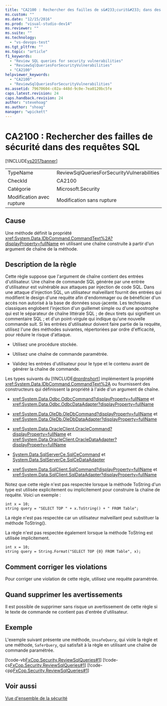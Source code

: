 ```yaml
---
title: "CA2100 : Rechercher des failles de s&#233;curit&#233; dans des requ&#234;tes&#160;SQL | Microsoft Docs"
ms.custom: ""
ms.date: "12/15/2016"
ms.prod: "visual-studio-dev14"
ms.reviewer: ""
ms.suite: ""
ms.technology: 
  - "vs-devops-test"
ms.tgt_pltfrm: ""
ms.topic: "article"
f1_keywords: 
  - "Review SQL queries for security vulnerabilities"
  - "ReviewSqlQueriesForSecurityVulnerabilities"
  - "CA2100"
helpviewer_keywords: 
  - "CA2100"
  - "ReviewSqlQueriesForSecurityVulnerabilities"
ms.assetid: 79670604-c02a-448d-9c0e-7ea0120bc5fe
caps.latest.revision: 24
caps.handback.revision: 24
author: "stevehoag"
ms.author: "shoag"
manager: "wpickett"
---
```

# CA2100 : Rechercher des failles de s&#233;curit&#233; dans des requ&#234;tes&#160;SQL
[!INCLUDE[vs2017banner](../code-quality/includes/vs2017banner.md)]

|||  
|-|-|  
|TypeName|ReviewSqlQueriesForSecurityVulnerabilities|  
|CheckId|CA2100|  
|Catégorie|Microsoft.Security|  
|Modification avec rupture|Modification sans rupture|  
  
## Cause  
 Une méthode définit la propriété <xref:System.Data.IDbCommand.CommandText%2A?displayProperty=fullName> en utilisant une chaîne construite à partir d'un argument de chaîne de la méthode.  
  
## Description de la règle  
 Cette règle suppose que l'argument de chaîne contient des entrées d'utilisateur.  Une chaîne de commande SQL générée par une entrée d'utilisateur est vulnérable aux attaques par injection de code SQL.  Dans une attaque d'injection SQL, un utilisateur malveillant fournit des entrées qui modifient le design d'une requête afin d'endommager ou de bénéficier d'un accès non autorisé à la base de données sous\-jacente.  Les techniques classiques englobent l'injection d'un guillemet simple ou d'une apostrophe qui est le séparateur de chaîne littérale SQL ; de deux tirets qui signifient un commentaire SQL ; et d'un point\-virgule qui indique qu'une nouvelle commande suit.  Si les entrées d'utilisateur doivent faire partie de la requête, utilisez l'une des méthodes suivantes, répertoriées par ordre d'efficacité, pour réduire le risque d'attaque.  
  
-   Utilisez une procédure stockée.  
  
-   Utilisez une chaîne de commande paramétrée.  
  
-   Validez les entrées d'utilisateur pour le type et le contenu avant de générer la chaîne de commande.  
  
 Les types suivants du [!INCLUDE[dnprdnshort](../code-quality/includes/dnprdnshort_md.md)] implémentent la propriété <xref:System.Data.IDbCommand.CommandText%2A> ou fournissent des constructeurs qui définissent la propriété à l'aide d'un argument de chaîne.  
  
-   <xref:System.Data.Odbc.OdbcCommand?displayProperty=fullName> et <xref:System.Data.Odbc.OdbcDataAdapter?displayProperty=fullName>  
  
-   <xref:System.Data.OleDb.OleDbCommand?displayProperty=fullName> et <xref:System.Data.OleDb.OleDbDataAdapter?displayProperty=fullName>  
  
-   <xref:System.Data.OracleClient.OracleCommand?displayProperty=fullName> et <xref:System.Data.OracleClient.OracleDataAdapter?displayProperty=fullName>  
  
-   [System.Data.SqlServerCe.SqlCeCommand](assetId:///System.Data.SqlServerCe.SqlCeCommand?qualifyHint=False&autoUpgrade=True) et [System.Data.SqlServerCe.SqlCeDataAdapter](assetId:///System.Data.SqlServerCe.SqlCeDataAdapter?qualifyHint=False&autoUpgrade=True)  
  
-   <xref:System.Data.SqlClient.SqlCommand?displayProperty=fullName> et <xref:System.Data.SqlClient.SqlDataAdapter?displayProperty=fullName>  
  
 Notez que cette règle n'est pas respectée lorsque la méthode ToString d'un type est utilisée explicitement ou implicitement pour construire la chaîne de requête.  Voici un exemple :  
  
```  
int x = 10;  
string query = "SELECT TOP " + x.ToString() + " FROM Table";  
```  
  
 La règle n'est pas respectée car un utilisateur malveillant peut substituer la méthode ToString\(\).  
  
 La règle n'est pas respectée également lorsque la méthode ToString est utilisée implicitement.  
  
```  
int x = 10;  
string query = String.Format("SELECT TOP {0} FROM Table", x);  
```  
  
## Comment corriger les violations  
 Pour corriger une violation de cette règle, utilisez une requête paramétrée.  
  
## Quand supprimer les avertissements  
 Il est possible de supprimer sans risque un avertissement de cette règle si le texte de commande ne contient pas d'entrée d'utilisateur.  
  
## Exemple  
 L'exemple suivant présente une méthode, `UnsafeQuery`, qui viole la règle et une méthode, `SaferQuery`, qui satisfait à la règle en utilisant une chaîne de commande paramétrée.  
  
 [!code-vb[FxCop.Security.ReviewSqlQueries#1](../code-quality/codesnippet/VisualBasic/ca2100-review-sql-queries-for-security-vulnerabilities_1.vb)]
 [!code-cs[FxCop.Security.ReviewSqlQueries#1](../code-quality/codesnippet/CSharp/ca2100-review-sql-queries-for-security-vulnerabilities_1.cs)]
 [!code-cpp[FxCop.Security.ReviewSqlQueries#1](../code-quality/codesnippet/CPP/ca2100-review-sql-queries-for-security-vulnerabilities_1.cpp)]  
  
## Voir aussi  
 [Vue d'ensemble de la sécurité](../Topic/Security%20Overview2.md)